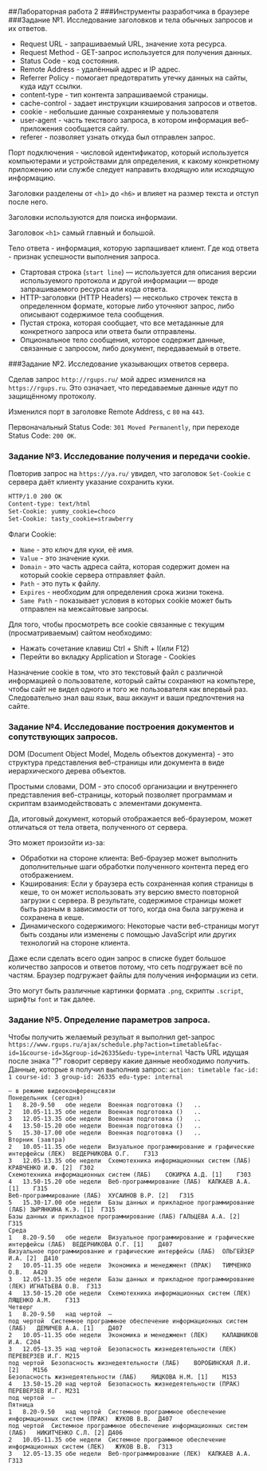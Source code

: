 ##Лабораторная работа 2
###Инструменты разработчика в браузере
###Задание №1. Исследование заголовков и тела обычных запросов и их ответов.

- Request URL         - запрашиваемый URL, значение хота ресурса.
- Request Method      - GET-запрос используется для получения данных.
- Status Code         - код состояния.
- Remote Address      - удалённый адрес и IP адрес.
- Referrer Policy     - помогает предотвратить утечку данных на сайты, куда идут ссылки.
- content-type        - тип контента запрашиваемой страницы.
- cache-control       - задает инструкции кэширования запросов и ответов.
- cookie              - небольшие данные сохраняемые у пользователя
- user-agent          - часть текствого запроса, в котором информация веб-приложения сообщается сайту.
- referer             - позволяет узнать откуда был отправлен запрос.

Порт подключения - числовой идентификатор, который используется компьютерами и устройствами для определения,
к какому конкретному приложению или службе следует направить входящую или исходящую информацию.

Заголовки разделены от `<h1>` до `<h6>` и влияет на размер текста и отступ после него.

Заголовки используются для поиска информаии.

Заголовок `<h1>` самый главный и большой.

Тело ответа - информация, которую зарпашивает клиент. Где код ответа - признак успешности выполнения запроса.
- Стартовая строка (`start line`) — используется для описания версии используемого протокола и другой информации — вроде запрашиваемого ресурса или кода ответа.
- HTTP-заголовки (HTTP Headers) — несколько строчек текста в определенном формате, которые либо уточняют запрос, либо описывают содержимое тела сообщения.
- Пустая строка, которая сообщает, что все метаданные для конкретного запроса или ответа были отправлены.
- Опциональное тело сообщения, которое содержит данные, связанные с запросом, либо документ, передаваемый в  ответе.

###Задание №2. Исследование указывающих ответов сервера.

Сделав запрос `http://rgups.ru/` мой адрес изменился на `https://rgups.ru`.
Это означает, что передаваемые данные идут по защищённому протоколу.

Изменился порт в заголовке Remote Address, c `80` на `443`.

Первоначальный Status Code: `301 Moved Permanently`, при переходе Status Code: `200 OK`.

### Задание №3. Исследование получения и передачи cookie.

Повторив запрос на `https://ya.ru/` увидел, что заголовок `Set-Cookie` с сервера даёт клиенту указание сохранить куки.

```html
HTTP/1.0 200 OK
Content-type: text/html
Set-Cookie: yummy_cookie=choco
Set-Cookie: tasty_cookie=strawberry
```

Флаги Cookie: 
- `Name` - это ключ для куки, её имя.
- `Value` - это значение куки.
- `Domain` - это часть адреса сайта, которая содержит домен на который cookie сервера отправляет файл.
- `Path` - это путь к файлу.
- `Expires` - необходим для определения срока жизни токена.
- `Same Path` - показывает условия в которых cookie может быть отправлен на межсайтовые запросы.

Для того, чтобы просмотреть все cookie связанные с текущим (просматриваемым) 
сайтом необходимо:  
- Нажать сочетание клавиш Ctrl + Shift + I(или F12) 
- Перейти во вкладку Application и Storage - Cookies  

Назначение cookie в том, что это текстовый файл с различной информацией о пользователе,
который сайты сохраняют на компьтере, чтобы сайт не видел одного и того же пользователя 
как впервый раз. Следовательно знал ваш язык, ваш аккаунт и ваши предпочтения на сайте.

### Задание №4. Исследование построения документов и сопутствующих запросов.

DOM (Document Object Model, Модель объектов документа) - это структура представления веб-страницы
или документа в виде иерархического дерева объектов.

Простыми словами, DOM - это способ организации и внутреннего представления веб-страницы, который
позволяет программам и скриптам взаимодействовать с элементами документа.

Да, итоговый документ, который отображается веб-браузером, может отличаться от тела ответа, полученного от сервера.

Это может произойти из-за:
- Обработки на стороне клиента: Веб-браузер может выполнить дополнительные шаги обработки
полученного контента перед его отображением.
- Кэширования: Если у браузера есть сохраненная копия страницы в кеше, то он может использовать
эту версию вместо повторной загрузки с сервера. В результате, содержимое страницы может быть разным в
зависимости от того, когда она была загружена и сохранена в кеше.
- Динамического содержимого: Некоторые части веб-страницы могут быть созданы или изменены с помощью JavaScript или 
других технологий на стороне клиента.

Даже если сделать всего один запрос в списке будет большое количество запросов и ответов потому, что
сеть подгружает всё по частям. Браузер подгружает файлы для получения информации из сети.

Это могут быть различные картинки формата `.png`, скрипты `.script`, шрифты `font` и так далее.

### Задание №5. Определение параметров запроса.

Чтобы получить желаемый резульат я выполнил get-запрос
`https://www.rgups.ru/ajax/schedule.php?action=timetable&fac-id=1&course-id=3&group-id=26335&edu-type=internal`
Часть URL идущая после знака "?" говорит серверу какие данные необходимо получить.
 Данные, которые я получил выполнив запрос: `action: timetable fac-id: 1 course-id: 3 group-id: 26335 edu-type: internal`

```shell
– в режиме видеоконференцсвязи
Понедельник (сегодня)
1	8.20-9.50	обе недели	Военная подготовка ()	..	
2	10.05-11.35	обе недели	Военная подготовка ()	..	
3	12.05-13.35	обе недели	Военная подготовка ()	..	
4	13.50-15.20	обе недели	Военная подготовка ()	..	
5	15.30-17.00	обе недели	Военная подготовка ()	..	
Вторник (завтра)
2	10.05-11.35	обе недели	Визуальное программирование и графические интерфейсы (ЛЕК)	ВЕДЕРНИКОВА О.Г.	Г313
3	12.05-13.35	обе недели	Схемотехника информационных систем (ЛАБ)	КРАВЧЕНКО И.Ф. [2]	Г302
Схемотехника информационных систем (ЛАБ)	СОКИРКА А.Д. [1]	Г303
4	13.50-15.20	обе недели	Веб-программирование (ЛАБ)	КАПКАЕВ А.А. [1]	Г315
Веб-программирование (ЛАБ)	ХУСАИНОВ В.Р. [2]	Г315
5	15.30-17.00	обе недели	Базы данных и прикладное программирование (ЛАБ)	ЗЫРЯНКИНА К.Э. [1]	Г315
Базы данных и прикладное программирование (ЛАБ)	ГАЛЬЦЕВА А.А. [2]	Г315
Среда
1	8.20-9.50	обе недели	Визуальное программирование и графические интерфейсы (ЛАБ)	ВЕДЕРНИКОВА О.Г. [1]	Д407
Визуальное программирование и графические интерфейсы (ЛАБ)	ОЛЬГЕЙЗЕР И.А. [2]	Д410
2	10.05-11.35	обе недели	Экономика и менеджмент (ПРАК)	ТИМЧЕНКО О.В.	А420
3	12.05-13.35	обе недели	Базы данных и прикладное программирование (ЛЕК)	ИГНАТЬЕВА О.В.	Г313
4	13.50-15.20	обе недели	Схемотехника информационных систем (ЛЕК)	ЛЯЩЕНКО А.М.	Г313
Четверг
1	8.20-9.50	над чертой	—		
под чертой	Системное программное обеспечение информационных систем (ЛАБ)	ДЕМИЧЕВ А.А. [1]	Д407
2	10.05-11.35	обе недели	Экономика и менеджмент (ЛЕК)	КАЛАШНИКОВ И.А.	С204
3	12.05-13.35	над чертой	Безопасность жизнедеятельности (ЛЕК)	ПЕРЕВЕРЗЕВ И.Г.	М215
под чертой	Безопасность жизнедеятельности (ЛАБ)	ВОРОБИНСКАЯ Л.И. [2]	М156
Безопасность жизнедеятельности (ЛАБ)	ЯИЦКОВА Н.М. [1]	М153
4	13.50-15.20	над чертой	Безопасность жизнедеятельности (ПРАК)	ПЕРЕВЕРЗЕВ И.Г.	М231
под чертой	—		
Пятница
1	8.20-9.50	над чертой	Системное программное обеспечение информационных систем (ПРАК)	ЖУКОВ В.В.	Д407
под чертой	Системное программное обеспечение информационных систем (ЛАБ)	НИКИТЧЕНКО С.Л. [2]	Д406
2	10.05-11.35	обе недели	Системное программное обеспечение информационных систем (ЛЕК)	ЖУКОВ В.В.	Г313
3	12.05-13.35	обе недели	Веб-программирование (ЛЕК)	КАПКАЕВ А.А.	Г313
```